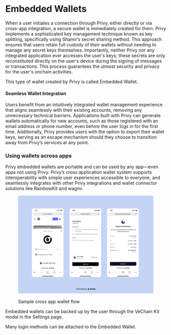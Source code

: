 # Embedded Wallets

When a user initiates a connection through Privy, either directly or via cross-app integration, a secure wallet is immediately created for them. Privy implements a sophisticated key management technique known as key splitting, specifically using Shamir’s secret sharing method. This approach ensures that users retain full custody of their wallets without needing to manage any secret keys themselves. Importantly, neither Privy nor any integrated application ever accesses the user's keys; these secrets are only reconstituted directly on the user's device during the signing of messages or transactions. This process guarantees the utmost security and privacy for the user's onchain activities.

This type of wallet created by Privy is called Embedded Wallet.

#### Seamless Wallet Integration

Users benefit from an intuitively integrated wallet management experience that aligns seamlessly with their existing accounts, removing any unnecessary technical barriers. Applications built with Privy can generate wallets automatically for new accounts, such as those registered with an email address or phone number, even before the user logs in for the first time. Additionally, Privy provides users with the option to export their wallet keys, serving as an escape mechanism should they choose to transition away from Privy’s services at any point.

### Using wallets across apps[​](https://docs.privy.io/guide/embedded-wallets#using-wallets-across-apps) <a href="#using-wallets-across-apps" id="using-wallets-across-apps"></a>

Privy embedded wallets are portable and can be used by any app––even apps not using Privy. Privy’s cross application wallet system supports interoperability with simple user experiences accessible to everyone, and seamlessly integrates with other Privy integrations and wallet connector solutions like RainbowKit and wagmi.

<figure><img src="../.gitbook/assets/image (2) (1).png" alt=""><figcaption><p>Sample cross app wallet flow</p></figcaption></figure>

Embedded wallets can be backed up by the user through the VeChain Kit modal in the Settings page.

Many login methods can be attached to the Embedded Wallet.

